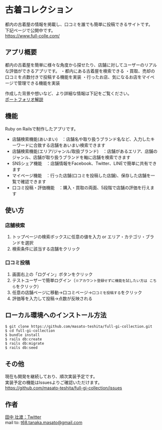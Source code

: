 # 古着コレクション
都内の古着屋の情報を掲載し、口コミを誰でも簡単に投稿できるサイトです。  
下記ページで公開中です。  
https://www.full-colle.com/

## アプリ概要
都内の古着屋を簡単に様々な角度から探せたり、店舗に対してユーザーのリアルな評価ができるアプリです。
・都内にある古着屋を検索できる
・買取、売却の口コミを点数付きで投稿する機能を実装
・行ったお店、気になるお店をマイページで管理できる機能を実装

作成した背景や想いなど、より詳細な情報は下記をご覧ください。  
[ポートフォリオ解説](https://qiita.com/masato-teshita/private/f1b6dc272c4c92681739)

## 機能
Ruby on Railsで制作したアプリです。
- 店舗検索機能(あいまい)　：店舗名や取り扱うブランド名など、入力したキーワードに合致する店舗をあいまい検索できます
- 店舗検索機能(エリア/ジャンル/取扱ブランド)　：店舗があるエリア、店舗のジャンル、店舗が取り扱うブランドを軸に店舗を検索できます
- SNSシェア機能　：店舗情報をFacebook、Twitter、LINEで簡単に共有できます
- マイページ機能　：行った店舗(口コミを投稿した店舗)、保存した店舗を一覧で確認できます
- 口コミ投稿・評価機能　：購入・買取の両面、5段階で店舗の評価を行えます

## 使い方
### 店舗検索
1. トップページの検索ボックスに任意の値を入力 or エリア・カテゴリ・ブランドを選択
2. 検索条件に該当する店舗をクリック
### 口コミ投稿
1. 画面右上の「ログイン」ボタンをクリック
2. テストユーザーで簡単ログイン（`※アカウント登録せずに機能を試したい方は こちら`をクリック）
3. 任意の店舗ページに移動→口コミページ→`口コミを投稿する`をクリック
4. 評価等を入力して投稿→点数が反映される

## ローカル環境へのインストール方法
```
$ git clone https://github.com/masato-teshita/full-gi-collection.git
$ cd full-gi-collection
$ bundle install
$ rails db:create
$ rails db:migrate
$ rails db:seed
```

## その他
現在も開発を継続しており、順次実装予定です。  
実装予定の機能はIssuesよりご確認いただけます。  
https://github.com/masato-teshita/full-gi-collection/issues

## 作者
[田中 壮渡：Twitter](https://twitter.com/masato_teshita)  
mail to: [t68.tanaka.masato@gmail.com](mailto:t68.tanaka.masato@gmail.com)
